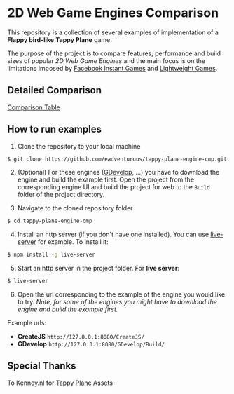 # 2D Web Game Engines Comparison

This repository is a collection of several examples of implementation of a **Flappy bird-like** **Tappy Plane** game. 

The purpose of the project is to compare features, performance and build sizes of popular *2D Web Game Engines* and the main focus is on the limitations imposed by [Facebook Instant Games](https://developers.facebook.com/docs/games/instant-games/) and [Lightweight Games](https://developers.facebook.com/docs/games/instant-games/guides/lightweight/).

## Detailed Comparison

[Comparison Table](https://docs.google.com/spreadsheets/d/1W30FdImkqsa17l4YUpKwYhSRcAETv9_xxv08b0LFRGY/edit?usp=sharing)

## How to run examples

1. Clone the repository to your local machine 
```bash
$ git clone https://github.com/eadventurous/tappy-plane-engine-cmp.git
```
2. (Optional) For these engines ([GDevelop](https://gdevelop-app.com/download/), ...) you have to download the engine and build the example first. Open the project from the corresponding engine UI and build the project for web to the `Build` folder of the project directory.

3. Navigate to the cloned repository folder
```bash
$ cd tappy-plane-engine-cmp
```
4. Install an http server (if you don't have one installed). You can use [live-server](https://www.npmjs.com/package/live-server) for example. To install it:
```bash
$ npm install -g live-server
```
5. Start an http server in the project folder. For **live server**:
```bash
$ live-server
```
6. Open the url corresponding to the example of the engine you would like to try. *Note, for some of the engines you might have to download the engine and build the example first.* 

Example urls: 

- **CreateJS** `http://127.0.0.1:8080/CreateJS/`
- **GDevelop** `http://127.0.0.1:8080/GDevelop/Build/`

## Special Thanks
To Kenney.nl for [Tappy Plane Assets](https://www.kenney.nl/assets/tappy-plane)